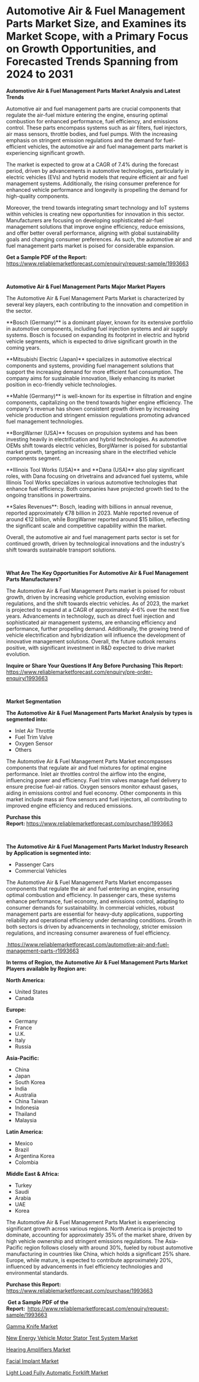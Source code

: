 <p><h1>Automotive Air & Fuel Management Parts Market Size, and Examines its Market Scope, with a Primary Focus on Growth Opportunities, and Forecasted Trends Spanning from 2024 to 2031</h1></p><p><strong>Automotive Air & Fuel Management Parts Market Analysis and Latest Trends</strong></p>
<p><p>Automotive air and fuel management parts are crucial components that regulate the air-fuel mixture entering the engine, ensuring optimal combustion for enhanced performance, fuel efficiency, and emissions control. These parts encompass systems such as air filters, fuel injectors, air mass sensors, throttle bodies, and fuel pumps. With the increasing emphasis on stringent emission regulations and the demand for fuel-efficient vehicles, the automotive air and fuel management parts market is experiencing significant growth.</p><p>The market is expected to grow at a CAGR of 7.4% during the forecast period, driven by advancements in automotive technologies, particularly in electric vehicles (EVs) and hybrid models that require efficient air and fuel management systems. Additionally, the rising consumer preference for enhanced vehicle performance and longevity is propelling the demand for high-quality components. </p><p>Moreover, the trend towards integrating smart technology and IoT systems within vehicles is creating new opportunities for innovation in this sector. Manufacturers are focusing on developing sophisticated air-fuel management solutions that improve engine efficiency, reduce emissions, and offer better overall performance, aligning with global sustainability goals and changing consumer preferences. As such, the automotive air and fuel management parts market is poised for considerable expansion.</p></p>
<p><strong>Get a Sample PDF of the Report:&nbsp;</strong> <a href="https://www.reliablemarketforecast.com/enquiry/request-sample/1993663?utm_campaign=1159&utm_medium=2&utm_source=Github&utm_content=ia&utm_term=04112024&utm_id=automotive-air-fuel-management-parts">https://www.reliablemarketforecast.com/enquiry/request-sample/1993663</a></p>
<p>&nbsp;</p>
<p><strong>Automotive Air & Fuel Management Parts Major Market Players</strong></p>
<p><p>The Automotive Air & Fuel Management Parts Market is characterized by several key players, each contributing to the innovation and competition in the sector. </p><p>**Bosch (Germany)** is a dominant player, known for its extensive portfolio in automotive components, including fuel injection systems and air supply systems. Bosch is focused on expanding its footprint in electric and hybrid vehicle segments, which is expected to drive significant growth in the coming years.</p><p>**Mitsubishi Electric (Japan)** specializes in automotive electrical components and systems, providing fuel management solutions that support the increasing demand for more efficient fuel consumption. The company aims for sustainable innovation, likely enhancing its market position in eco-friendly vehicle technologies.</p><p>**Mahle (Germany)** is well-known for its expertise in filtration and engine components, capitalizing on the trend towards higher engine efficiency. The company's revenue has shown consistent growth driven by increasing vehicle production and stringent emission regulations promoting advanced fuel management technologies.</p><p>**BorgWarner (USA)** focuses on propulsion systems and has been investing heavily in electrification and hybrid technologies. As automotive OEMs shift towards electric vehicles, BorgWarner is poised for substantial market growth, targeting an increasing share in the electrified vehicle components segment.</p><p>**Illinois Tool Works (USA)** and **Dana (USA)** also play significant roles, with Dana focusing on drivetrains and advanced fuel systems, while Illinois Tool Works specializes in various automotive technologies that enhance fuel efficiency. Both companies have projected growth tied to the ongoing transitions in powertrains.</p><p>**Sales Revenues**: Bosch, leading with billions in annual revenue, reported approximately €78 billion in 2023. Mahle reported revenue of around €12 billion, while BorgWarner reported around $15 billion, reflecting the significant scale and competitive capability within the market.</p><p>Overall, the automotive air and fuel management parts sector is set for continued growth, driven by technological innovations and the industry's shift towards sustainable transport solutions.</p></p>
<p>&nbsp;</p>
<p><strong>What Are The Key Opportunities For Automotive Air & Fuel Management Parts Manufacturers?</strong></p>
<p><p>The Automotive Air & Fuel Management Parts market is poised for robust growth, driven by increasing vehicle production, evolving emission regulations, and the shift towards electric vehicles. As of 2023, the market is projected to expand at a CAGR of approximately 4-6% over the next five years. Advancements in technology, such as direct fuel injection and sophisticated air management systems, are enhancing efficiency and performance, further propelling demand. Additionally, the growing trend of vehicle electrification and hybridization will influence the development of innovative management solutions. Overall, the future outlook remains positive, with significant investment in R&D expected to drive market evolution.</p></p>
<p><strong>Inquire or Share Your Questions If Any Before Purchasing This Report:</strong> <a href="https://www.reliablemarketforecast.com/enquiry/pre-order-enquiry/1993663?utm_campaign=1159&utm_medium=2&utm_source=Github&utm_content=ia&utm_term=04112024&utm_id=automotive-air-fuel-management-parts">https://www.reliablemarketforecast.com/enquiry/pre-order-enquiry/1993663</a></p>
<p>&nbsp;</p>
<p><strong>Market Segmentation</strong></p>
<p><strong>The Automotive Air & Fuel Management Parts Market Analysis by types is segmented into:</strong></p>
<p><ul><li>Inlet Air Throttle</li><li>Fuel Trim Valve</li><li>Oxygen Sensor</li><li>Others</li></ul></p>
<p><p>The Automotive Air & Fuel Management Parts Market encompasses components that regulate air and fuel mixtures for optimal engine performance. Inlet air throttles control the airflow into the engine, influencing power and efficiency. Fuel trim valves manage fuel delivery to ensure precise fuel-air ratios. Oxygen sensors monitor exhaust gases, aiding in emissions control and fuel economy. Other components in this market include mass air flow sensors and fuel injectors, all contributing to improved engine efficiency and reduced emissions.</p></p>
<p><strong>Purchase this Report:&nbsp;</strong><a href="https://www.reliablemarketforecast.com/purchase/1993663?utm_campaign=1159&utm_medium=2&utm_source=Github&utm_content=ia&utm_term=04112024&utm_id=automotive-air-fuel-management-parts">https://www.reliablemarketforecast.com/purchase/1993663</a></p>
<p>&nbsp;</p>
<p><strong>The Automotive Air & Fuel Management Parts Market Industry Research by Application is segmented into:</strong></p>
<p><ul><li>Passenger Cars</li><li>Commercial Vehicles</li></ul></p>
<p><p>The Automotive Air & Fuel Management Parts Market encompasses components that regulate the air and fuel entering an engine, ensuring optimal combustion and efficiency. In passenger cars, these systems enhance performance, fuel economy, and emissions control, adapting to consumer demands for sustainability. In commercial vehicles, robust management parts are essential for heavy-duty applications, supporting reliability and operational efficiency under demanding conditions. Growth in both sectors is driven by advancements in technology, stricter emission regulations, and increasing consumer awareness of fuel efficiency.</p></p>
<p><a href="https://www.reliablemarketforecast.com/automotive-air-and-fuel-management-parts-r1993663?utm_campaign=1159&utm_medium=2&utm_source=Github&utm_content=ia&utm_term=04112024&utm_id=automotive-air-fuel-management-parts">&nbsp;https://www.reliablemarketforecast.com/automotive-air-and-fuel-management-parts-r1993663</a></p>
<p><strong>In terms of Region, the Automotive Air & Fuel Management Parts Market Players available by Region are:</strong></p>
<p>
    <p> <strong> North America: </strong>
        <ul>
            <li>United States</li>
            <li>Canada</li>
        </ul>
        </p> 
    <p> <strong> Europe: </strong>
        <ul>
            <li>Germany</li>
            <li>France</li>
            <li>U.K.</li>
            <li>Italy</li>
            <li>Russia</li>
        </ul>
        </p> 
    <p> <strong> Asia-Pacific: </strong>
        <ul>
            <li>China</li>
            <li>Japan</li>
            <li>South Korea</li>
            <li>India</li>
            <li>Australia</li>
            <li>China Taiwan</li>
            <li>Indonesia</li>
            <li>Thailand</li>
            <li>Malaysia</li>
        </ul>
        </p> 
    <p> <strong> Latin America: </strong>
        <ul>
            <li>Mexico</li>
            <li>Brazil</li>
            <li>Argentina Korea</li>
            <li>Colombia</li>
        </ul>
        </p> 
    <p> <strong> Middle East & Africa: </strong>
        <ul>
            <li>Turkey</li>
            <li>Saudi</li>
            <li>Arabia</li>
            <li>UAE</li>
            <li>Korea</li>
        </ul>
    </p>
    </p>
<p><p>The Automotive Air & Fuel Management Parts Market is experiencing significant growth across various regions. North America is projected to dominate, accounting for approximately 35% of the market share, driven by high vehicle ownership and stringent emissions regulations. The Asia-Pacific region follows closely with around 30%, fueled by robust automotive manufacturing in countries like China, which holds a significant 25% share. Europe, while mature, is expected to contribute approximately 20%, influenced by advancements in fuel efficiency technologies and environmental standards.</p></p>
<p><strong>Purchase this Report: </strong><a href="https://www.reliablemarketforecast.com/purchase/1993663?utm_campaign=1159&utm_medium=2&utm_source=Github&utm_content=ia&utm_term=04112024&utm_id=automotive-air-fuel-management-parts">https://www.reliablemarketforecast.com/purchase/1993663</a></p>
<p>&nbsp;<strong>Get a Sample PDF of the Report:&nbsp;&nbsp;</strong><a href="https://www.reliablemarketforecast.com/enquiry/request-sample/1993663?utm_campaign=1159&utm_medium=2&utm_source=Github&utm_content=ia&utm_term=04112024&utm_id=automotive-air-fuel-management-parts">https://www.reliablemarketforecast.com/enquiry/request-sample/1993663</a></p>
<p><strong></strong></p>
<p><p><a href="https://issuu.com/reportprime-2/docs/gamma-knife-market-size-2030.pptx_822655b47a7cdb?utm_campaign=1159&utm_medium=2&utm_source=Github&utm_content=ia&utm_term=04112024&utm_id=automotive-air-fuel-management-parts">Gamma Knife Market</a></p><p><a href="https://github.com/chantekestenmo/Market-Research-Report-List-1/blob/main/new-energy-vehicle-motor-stator-test-system-market.md?utm_campaign=1159&utm_medium=2&utm_source=Github&utm_content=ia&utm_term=04112024&utm_id=automotive-air-fuel-management-parts">New Energy Vehicle Motor Stator Test System Market</a></p><p><a href="https://issuu.com/reportprime-2/docs/hearing-amplifiers-market-size-2030_2d27c7c5378aa6?utm_campaign=1159&utm_medium=2&utm_source=Github&utm_content=ia&utm_term=04112024&utm_id=automotive-air-fuel-management-parts">Hearing Amplifiers Market</a></p><p><a href="https://issuu.com/reportprime-2/docs/facial-implant-market-size-2030.ppt_e5fc443f69e5dd?utm_campaign=1159&utm_medium=2&utm_source=Github&utm_content=ia&utm_term=04112024&utm_id=automotive-air-fuel-management-parts">Facial Implant Market</a></p><p><a href="https://github.com/mickahmaland/Market-Research-Report-List-1/blob/main/light-load-fully-automatic-forklift-market.md?utm_campaign=1159&utm_medium=2&utm_source=Github&utm_content=ia&utm_term=04112024&utm_id=automotive-air-fuel-management-parts">Light Load Fully Automatic Forklift Market</a></p></p>